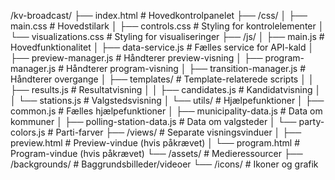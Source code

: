 /kv-broadcast/
├── index.html # Hovedkontrolpanelet
├── /css/
│ ├── main.css # Hovedstilark
│ ├── controls.css # Styling for kontrolelementer
│ └── visualizations.css # Styling for visualiseringer
├── /js/
│ ├── main.js # Hovedfunktionalitet
│ ├── data-service.js # Fælles service for API-kald
│ ├── preview-manager.js # Håndterer preview-visning
│ ├── program-manager.js # Håndterer program-visning
│ ├── transition-manager.js # Håndterer overgange
│ ├── templates/ # Template-relaterede scripts
│ │ ├── results.js # Resultatvisning
│ │ ├── candidates.js # Kandidatvisning
│ │ └── stations.js # Valgstedsvisning
│ └── utils/ # Hjælpefunktioner
│ ├── common.js # Fælles hjælpefunktioner
│ ├── municipality-data.js # Data om kommuner
│ ├── polling-station-data.js # Data om valgsteder
│ └── party-colors.js # Parti-farver
├── /views/ # Separate visningsvinduer
│ ├── preview.html # Preview-vindue (hvis påkrævet)
│ └── program.html # Program-vindue (hvis påkrævet)
└── /assets/ # Medieressourcer
├── /backgrounds/ # Baggrundsbilleder/videoer
└── /icons/ # Ikoner og grafik
